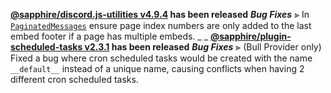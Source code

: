 **[@sapphire/discord.js-utilities v4.9.4](https://github.com/sapphiredev/utilities/compare/@sapphire/discord.js-utilities@4.9.3...@sapphire/discord.js-utilities@4.9.4) has been released**
_**Bug Fixes**_
⫸ In [`PaginatedMessages`](https://www.sapphirejs.dev/docs/Documentation/api-utilities/classes/sapphire_discord_js_utilities.PaginatedMessage) ensure page index numbers are only added to the last embed footer if a page has multiple embeds.
_ _
**[@sapphire/plugin-scheduled-tasks v2.3.1](https://github.com/sapphiredev/plugins/compare/@sapphire/plugin-scheduled-tasks@2.3.0...@sapphire/plugin-scheduled-tasks@2.3.1) has been released**
_**Bug Fixes**_
⫸ (Bull Provider only) Fixed a bug where cron scheduled tasks would be created with the name `__default__` instead of a unique name, causing conflicts when having 2 different cron scheduled tasks.